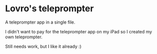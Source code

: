 # Lovro's teleprompter

A teleprompter app in a single file.

I didn't want to pay for the teleprompter app on my iPad so I created my own teleprompter.

Still needs work, but I like it already :)